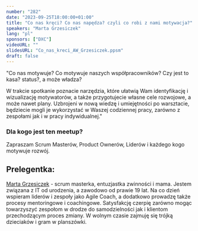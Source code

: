 ```yaml
---
number: "282"
date: "2023-09-25T18:00:00+01:00"
title: "Co nas kręci? Co nas napędza? czyli co robi z nami motywacja?"
speakers: "Marta Grzesiczek"
lang: "pl"
sponsors: ["DXC"]
videoURL: ""
slidesURL: "Co_nas_kreci_AW_Grzesiczek.ppsm"
draft: false
---
```


"Co nas motywuje? Co motywuje naszych współpracowników? Czy jest to kasa? status?, a może władza?

W trakcie spotkanie poznacie narzędzia, które ułatwią Wam identyfikację i wizualizację motywatorów, a także przygotujecie własne cele rozwojowe, a może nawet plany.
Uzbrojeni w nową wiedzę i umiejętności po warsztacie, będziecie mogli je wykorzystać w Waszej codziennej pracy, zarówno z zespołami jak i w pracy indywidualnej."

### Dla kogo jest ten meetup?

Zapraszam Scrum Masterów, Product Ownerów, Liderów i każdego kogo motywuje rozwój.

## Prelegentka:

[Marta Grzesiczek](https://www.linkedin.com/in/marta-grzesiczek-she-her-97a3434/) - scrum masterka, entuzjastka zwinności i mama. Jestem związana z IT od urodzenia, a zawodowo od prawie 19 lat. Na co dzień wspieram liderów i zespoły jako Agile Coach, a dodatkowo prowadzę także procesy mentoringowe i coachingowe. Satysfakcję czerpię zarówno mogąc towarzyszyć zespołom w drodze do samodzielności jak i klientom przechodzącym proces zmiany. W wolnym czasie zajmuję się trójką dzieciaków i gram w planszówki.